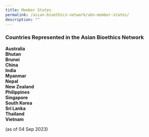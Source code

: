 ```yaml
---
title: Member States
permalink: /asian-bioethics-network/abn-member-states/
description: ""
---
```

### **Countries Represented in the Asian Bioethics Network**

**Australia**  
**Bhutan**  
**Brunei**
<br>**China**
<br>**India**
<br>**Myanmar**
<br>**Nepal**
<br>**New Zealand**
<br>**Philippines**
<br>**Singapore**  
**South Korea**
<br>**Sri Lanka**  
**Thailand**
<br>**Vietnam**

(as of 04 Sep 2023)